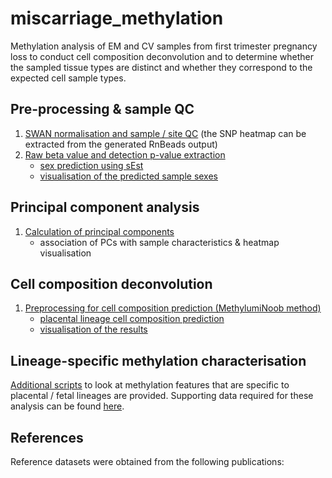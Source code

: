# miscarriage_methylation
Methylation analysis of EM and CV samples from first trimester pregnancy loss to conduct cell composition deconvolution and to determine whether the sampled tissue types are distinct and whether they correspond to the expected cell sample types.

## Pre-processing & sample QC
1. [SWAN normalisation and sample / site QC](scripts/preprocessingSWAN.R)
    (the SNP heatmap can be extracted from the generated RnBeads output) 
2. [Raw beta value and detection p-value extraction](scripts/preprocessingSEst.R)
    + [sex prediction using sEst](scripts/sexPrediction.R)
    + [visualisation of the predicted sample sexes](scripts/sexPredictionVisualisation.R)
    
## Principal component analysis

1. [Calculation of principal components](scripts/principalComponentAnalysis.R)
    + association of PCs with sample characteristics & heatmap visualisation
  
## Cell composition deconvolution

1. [Preprocessing for cell composition prediction (MethylumiNoob method)](scripts/preprocessingMinfiNoob.R)
    + [placental lineage cell composition prediction](scripts/cellDeconvolution.R)
    + [visualisation of the results](scripts/)

## Lineage-specific methylation characterisation
[Additional scripts](otherScripts/) to look at methylation features that are specific to placental / fetal lineages are provided. Supporting data required for these analysis can be found [here](supportingData).

## References
Reference datasets were obtained from the following publications:





